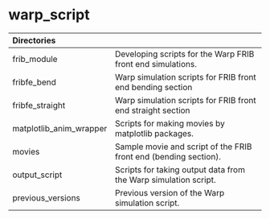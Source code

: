 # warp_script


|**Directories** | |
|:-----------|:-------------|
| frib\_module                  | Developing scripts for the Warp FRIB front end simulations.  |
| fribfe_bend                   | Warp simulation scripts for FRIB front end bending section  |
| fribfe_straight               | Warp simulation scripts for FRIB front end straight section |
| matplotlib\_anim\_wrapper     | Scripts for making movies by matplotlib packages.  |
| movies                        | Sample movie and script of the FRIB front end (bending section). | 
| output\_script                | Scripts for taking output data from the Warp simulation script.  |
| previous\_versions            | Previous version of the Warp simulation script.  |


<!---
## Files

- anm_plot.py
  - Movie making script for the Warp simulation in the straight section of the FRIB front end
(independent of matplotlib_anim_wrapper type)  

- anm_plot_bnd.py  
  - Movie making script for the Warp simulation in the bending section of the FRIB front end 
(independent of matplotlib_anim_wrapper type)  

- b2-meth.py
  - Root finding script by the Warp simulation result and Broyden method

- frib-front-3d.py
  - 3D Warp simulation script (grid data of the lattice elements and initial particle distributions are required)

- frib-front-xy_to3d.py
  - 2D Warp simulation script (grid data of the lattice elements is required)

- simple_animation.py
  - Simple movie making script (independent of matplotlib_anim_wrapper type)
-->
